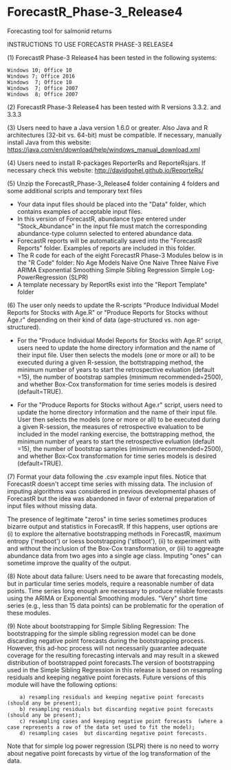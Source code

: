 # ForecastR_Phase-3_Release4
Forecasting tool for salmonid returns

INSTRUCTIONS TO USE FORECASTR PHASE-3 RELEASE4

(1) ForecastR Phase-3 Release4 has been tested in the following systems:

  	Windows 10; Office 10 
	Windows 7; Office 2016
	Windows  7; Office 10
	Windows  7; Office 2007 
	Windows  8; Office 2007  

(2) ForecastR Phase-3 Release4 has been tested with R versions 3.3.2. and 3.3.3
    
(3) Users need to have a Java version 1.6.0 or greater.
     Also Java and R architectures (32-bit vs. 64-bit) must be compatible.
     If necessary, manually install Java from this website:
     https://java.com/en/download/help/windows_manual_download.xml

 (4) Users need to install R-packages ReporterRs and ReporteRsjars. If necessary check this website: 
       http://davidgohel.github.io/ReporteRs/

(5) Unzip the ForecastR_Phase-3_Release4 folder containing 4 folders and some additional scripts and temporary text files
* Your data input files should be placed into the "Data" folder, which contains examples of acceptable input files.
 * In this version of ForecastR, abundance type entered under "Stock_Abundance" in the input file must match the corresponding abundance-type column  selected to entered abundance data.
* ForecastR reports will be automatically saved into the "ForecastR Reports" folder. Examples of reports are included in this folder.
* The R code for each of the eight ForecastR Phase-3 Modules below is in the "R Code" folder:
	No Age Models
	Naive One
	Naive Three
	Naive Five
	ARIMA
	Exponential Smoothing
	Simple Sibling Regression
	Simple Log-PowerRegression (SLPR)
* A template necessary by ReportRs exist into the "Report Template" folder

(6) The user only needs to update the R-scripts "Produce Individual Model Reports for Stocks with Age.R" or "Produce Reports for Stocks without Age.r" depending on their kind of data (age-structured vs. non age-structured).

* For the "Produce Individual Model Reports for Stocks with Age.R" script, users need to update the home directory information and the name of their input file.
  User then selects the models (one or more or all) to be executed during a given R-session, the bottstrapping method, the minimum number of years to start the retrospective evluation (default =15), the number of bootstrap samples (minimum recommended=2500), and whether Box-Cox transformation for time series models is desired (default=TRUE).

* For the "Produce Reports for Stocks without Age.r" script, users need to update the home directory information and the name of their input file.
  User then selects the models (one or more or all) to be executed during a given R-session, the measures of retrospective evaluation to be included in the model ranking exercise, the bottstrapping method, the minimum number of years to start the retrospective evluation (default =15), the number of bootstrap samples (minimum recommended=2500), and whether Box-Cox transformation for time series models is desired (default=TRUE).

(7) Format your data following the .csv example input files. 
    Notice that ForecastR doesn't accept time series with missing data. The inclusion of imputing algorithms was considered in previous developmental phases of ForecastR but the idea was abandoned in favor of external preparation of input files without missing data.

The presence of  legitimate "zeros" in time series sometimes produces bizarre output and statistics in ForecastR. If this happens, user options are (i) to explore the alternative bootstrapping methods in ForecastR, maximum entropy ('meboot') or loess bootstrapping ('stlboot'), (ii) to experiment with and without the inclusion of the Box-Cox transformation, or (iii) to aggreagte abundance data from two ages into a single age class. Imputing "ones" can sometime improve the quality of the output.

(8) Note about data failure:
      Users need to be aware that forecasting models, but in particular time series models, require a reasonable number of data points. Time series long enough are necessary to produce reliable forecasts using the ARIMA or Exponential Smoothing modules. "Very" short time series (e.g., less than 15 data points) can be problematic for the operation of these modules. 

(9) Note about bootstrapping for Simple Sibling Regression:
    The bootstrapping for the simple sibling regression model can be done discarding negative point forecasts during the bootstrapping process. However, this ad-hoc process will not necessarily guarantee adequate coverage for the resulting forecasting intervals and may result in a skewed distribution of bootstrapped point forecasts.The version of bootstrapping used in the Simple Sibling Regression in this release is based on resampling residuals and keeping negative point forecasts. Future versions of this module will have the following options:

       	a) resampling residuals and keeping negative point forecasts (should any be present);
        b) resampling residuals but discarding negative point forecasts (should any be present);
        c) resampling cases and keeping negative point forecasts  (where a case represents a row of the data set used to fit the model);
        d) resampling cases  but discarding negative point forecasts.

Note that for simple log power regression (SLPR) there is no need to worry about negative point forecasts by virtue of the log transformation of the data.
